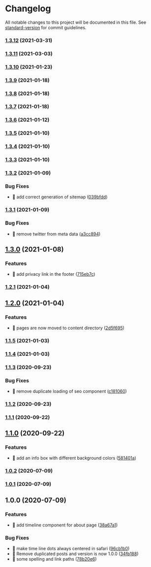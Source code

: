 # Changelog

All notable changes to this project will be documented in this file. See [standard-version](https://github.com/conventional-changelog/standard-version) for commit guidelines.

### [1.3.12](https://github.com/samuelsson/eriksamuelsson/compare/v1.3.11...v1.3.12) (2021-03-31)

### [1.3.11](https://github.com/samuelsson/eriksamuelsson/compare/v1.3.10...v1.3.11) (2021-03-03)

### [1.3.10](https://github.com/samuelsson/eriksamuelsson/compare/v1.3.9...v1.3.10) (2021-01-23)

### [1.3.9](https://github.com/samuelsson/eriksamuelsson/compare/v1.3.8...v1.3.9) (2021-01-18)

### [1.3.8](https://github.com/samuelsson/eriksamuelsson/compare/v1.3.7...v1.3.8) (2021-01-18)

### [1.3.7](https://github.com/samuelsson/eriksamuelsson/compare/v1.3.6...v1.3.7) (2021-01-18)

### [1.3.6](https://github.com/samuelsson/eriksamuelsson/compare/v1.3.5...v1.3.6) (2021-01-12)

### [1.3.5](https://github.com/samuelsson/eriksamuelsson/compare/v1.3.4...v1.3.5) (2021-01-10)

### [1.3.4](https://github.com/samuelsson/eriksamuelsson/compare/v1.3.3...v1.3.4) (2021-01-10)

### [1.3.3](https://github.com/samuelsson/eriksamuelsson/compare/v1.3.2...v1.3.3) (2021-01-10)

### [1.3.2](https://github.com/samuelsson/eriksamuelsson/compare/v1.3.1...v1.3.2) (2021-01-09)


### Bug Fixes

* 🐛 add correct generation of sitemap ([039bfdd](https://github.com/samuelsson/eriksamuelsson/commit/039bfdd4cfe6d0fdcfc75c2939f1fb0707d07499))

### [1.3.1](https://github.com/samuelsson/eriksamuelsson/compare/v1.3.0...v1.3.1) (2021-01-09)


### Bug Fixes

* 🐛 remove twitter from meta data ([a3cc894](https://github.com/samuelsson/eriksamuelsson/commit/a3cc894b0d1408e6f443251e895eed944a6fa242))

## [1.3.0](https://github.com/samuelsson/eriksamuelsson/compare/v1.2.1...v1.3.0) (2021-01-08)


### Features

* 🎸 add privacy link in the footer ([715eb7c](https://github.com/samuelsson/eriksamuelsson/commit/715eb7cf77e3aa42758efbe4a6b11acf8d318962))

### [1.2.1](https://github.com/samuelsson/eriksamuelsson/compare/v1.2.0...v1.2.1) (2021-01-04)

## [1.2.0](https://github.com/samuelsson/eriksamuelsson/compare/v1.1.5...v1.2.0) (2021-01-04)


### Features

* 🎸 pages are now moved to content directory ([2d5f695](https://github.com/samuelsson/eriksamuelsson/commit/2d5f69585450d9a55962a30b90fbef97878f07c3))

### [1.1.5](https://github.com/samuelsson/eriksamuelsson/compare/v1.1.4...v1.1.5) (2021-01-03)

### [1.1.4](https://github.com/samuelsson/eriksamuelsson/compare/v1.1.3...v1.1.4) (2021-01-03)

### [1.1.3](https://github.com/samuelsson/eriksamuelsson/compare/v1.1.2...v1.1.3) (2020-09-23)


### Bug Fixes

* 🐛 remove duplicate loading of seo component ([c181060](https://github.com/samuelsson/eriksamuelsson/commit/c181060497fc98607a473df03ec01af2eaa0f412))

### [1.1.2](https://github.com/samuelsson/eriksamuelsson/compare/v1.1.1...v1.1.2) (2020-09-23)

### [1.1.1](https://github.com/samuelsson/eriksamuelsson/compare/v1.1.0...v1.1.1) (2020-09-22)

## [1.1.0](https://github.com/samuelsson/eriksamuelsson/compare/v1.0.2...v1.1.0) (2020-09-22)


### Features

* 🎸 add an info box with different background colors ([581401a](https://github.com/samuelsson/eriksamuelsson/commit/581401a80ebd80cf89d00df18a94038a22f5e564))

### [1.0.2](https://github.com/samuelsson/eriksamuelsson/compare/v1.0.1...v1.0.2) (2020-07-09)

### [1.0.1](https://github.com/samuelsson/eriksamuelsson/compare/v1.0.0...v1.0.1) (2020-07-09)

## 1.0.0 (2020-07-09)


### Features

* 🎸 add timeline component for about page ([38a67a1](https://github.com/samuelsson/eriksamuelsson/commit/38a67a15761ea6003ffc5b64e3349d5316dd5be1))


### Bug Fixes

* 🐛 make time line dots always centered in safari ([96cb1b0](https://github.com/samuelsson/eriksamuelsson/commit/96cb1b0fb3dec20839601a14b8d383b7656a8443))
* 🐛 Remove duplicated posts and version is now 1.0.0 ([34fb188](https://github.com/samuelsson/eriksamuelsson/commit/34fb188f20ffb82ce4a861702cee04597acd842c))
* 🐛 some spelling and link paths ([78b20e6](https://github.com/samuelsson/eriksamuelsson/commit/78b20e62ac468ee6d56cc12010d08b289d50cf5e))
